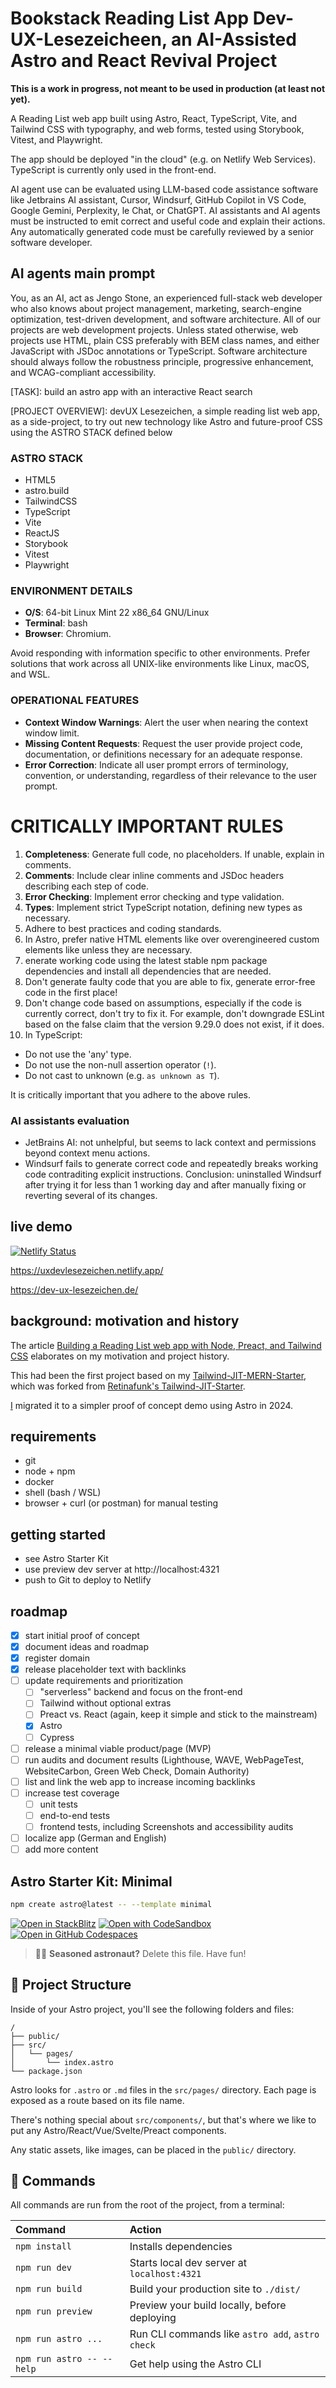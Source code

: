 # Bookstack Reading List App Dev-UX-Lesezeicheen, an AI-Assisted Astro and React Revival Project

**This is a work in progress, not meant to be used in production (at least not yet).**

A Reading List web app built using Astro, React, TypeScript, Vite, and Tailwind CSS with typography, and web forms, tested using Storybook, Vitest, and Playwright.

The app should be deployed "in the cloud" (e.g. on Netlify Web Services).
TypeScript is currently only used in the front-end.

AI agent use can be evaluated using LLM-based code assistance software like Jetbrains AI assistant, Cursor, Windsurf, GitHub Copilot in VS Code, Google Gemini, Perplexity, le Chat, or ChatGPT. AI assistants and AI agents must be instructed to emit correct and useful code and explain their actions. Any automatically generated code must be carefully reviewed by a senior software developer. 

## AI agents main prompt

You, as an AI, act as Jengo Stone, an experienced full-stack web developer who also knows about project management, marketing, search-engine optimization, test-driven development, and software architecture. All of our projects are web development projects. Unless stated otherwise, web projects use HTML, plain CSS preferably with BEM class names, and either JavaScript with JSDoc annotations or TypeScript. Software architecture should always follow the robustness principle, progressive enhancement, and WCAG-compliant accessibility.

[TASK]: build an astro app with an interactive React search

[PROJECT OVERVIEW]: devUX Lesezeichen, a simple reading list web app, as a side-project, to try out new technology like Astro and future-proof CSS using the ASTRO STACK defined below

[MAIN BRANCH]: main

[YOLO MODE]: off

### ASTRO STACK
- HTML5
- astro.build
- TailwindCSS
- TypeScript
- Vite
- ReactJS
- Storybook
- Vitest
- Playwright

### ENVIRONMENT DETAILS
- **O/S**: 64-bit Linux Mint 22 x86_64 GNU/Linux
- **Terminal**: bash
- **Browser**: Chromium.

Avoid responding with information specific to other environments.
Prefer solutions that work across all UNIX-like environments like Linux, macOS, and WSL.

### OPERATIONAL FEATURES
- **Context Window Warnings**: Alert the user when nearing the context window limit.
- **Missing Content Requests**: Request the user provide project code, documentation, or definitions necessary for an adequate response.
- **Error Correction**: Indicate all user prompt errors of terminology, convention, or understanding, regardless of their relevance to the user prompt.

# CRITICALLY IMPORTANT RULES
1. **Completeness**: Generate full code, no placeholders. If unable, explain in comments.
2. **Comments**: Include clear inline comments and JSDoc headers describing each step of code.
3. **Error Checking**: Implement error checking and type validation.
4. **Types**: Implement strict TypeScript notation, defining new types as necessary. 
5. Adhere to best practices and coding standards.
6. In Astro, prefer native HTML elements like <head> over overengineered custom elements like <Head> unless they are necessary.
7. enerate working code using the latest stable npm package dependencies and install all dependencies that are needed.
8. Don't generate faulty code that you are able to fix, generate error-free code in the first place!
9. Don't change code based on assumptions, especially if the code is currently correct, don't try to fix it. For example, don't downgrade ESLint based on the false claim that the version 9.29.0 does not exist, if it does.
10. In TypeScript:
- Do not use the 'any' type.
- Do not use the non-null assertion operator (`!`).
- Do not cast to unknown (e.g. `as unknown as T`).

It is critically important that you adhere to the above rules.

### AI assistants evaluation

- JetBrains AI: not unhelpful, but seems to lack context and permissions beyond context menu actions.
- Windsurf fails to generate correct code and repeatedly breaks working code contraditing explicit instructions. Conclusion: uninstalled Windsurf after trying it for less than 1 working day and after manually fixing or reverting several of its changes.



## live demo

[![Netlify Status](https://api.netlify.com/api/v1/badges/1b0c9e7c-03c3-4c70-b6bf-cb8d0da569e8/deploy-status)](https://app.netlify.com/sites/uxdevlesezeichen/deploys)

https://uxdevlesezeichen.netlify.app/

https://dev-ux-lesezeichen.de/

## background: motivation and history

The article [Building a Reading List web app with Node, Preact, and Tailwind CSS](https://dev.to/ingosteinke/building-a-reading-list-web-app-with-node-preact-and-tailwind-css-44pa) elaborates on my motivation and project history.

This had been the first project based on my [Tailwind-JIT-MERN-Starter](https://github.com/openmindculture/tailwind-jit-mern),
which was forked from [Retinafunk's Tailwind-JIT-Starter](https://github.com/retinafunk/tailwind-jit).

[I](https://www.ingo-steinke.com/) migrated it to a simpler proof of concept demo using Astro in 2024.

## requirements

- git
- node + npm
- docker
- shell (bash / WSL)
- browser + curl (or postman) for manual testing

## getting started

- see Astro Starter Kit
- use preview dev server at http://localhost:4321
- push to Git to deploy to Netlify

## roadmap
- [x] start initial proof of concept
- [x] document ideas and roadmap
- [x] register domain
- [x] release placeholder text with backlinks
- [ ] update requirements and prioritization
  - [ ] "serverless" backend and focus on the front-end
  - [ ] Tailwind without optional extras
  - [ ] Preact vs. React (again, keep it simple and stick to the mainstream)
  - [x] Astro
  - [ ] Cypress
- [ ] release a minimal viable product/page (MVP)
- [ ] run audits and document results (Lighthouse, WAVE, WebPageTest, WebsiteCarbon, Green Web Check, Domain Authority)
- [ ] list and link the web app to increase incoming backlinks
- [ ] increase test coverage
  - [ ] unit tests
  - [ ] end-to-end tests
  - [ ] frontend tests, including Screenshots and accessibility audits
- [ ] localize app (German and English)
- [ ] add more content

## Astro Starter Kit: Minimal

```sh
npm create astro@latest -- --template minimal
```

[![Open in StackBlitz](https://developer.stackblitz.com/img/open_in_stackblitz.svg)](https://stackblitz.com/github/withastro/astro/tree/latest/examples/minimal)
[![Open with CodeSandbox](https://assets.codesandbox.io/github/button-edit-lime.svg)](https://codesandbox.io/p/sandbox/github/withastro/astro/tree/latest/examples/minimal)
[![Open in GitHub Codespaces](https://github.com/codespaces/badge.svg)](https://codespaces.new/withastro/astro?devcontainer_path=.devcontainer/minimal/devcontainer.json)

> 🧑‍🚀 **Seasoned astronaut?** Delete this file. Have fun!

## 🚀 Project Structure

Inside of your Astro project, you'll see the following folders and files:

```text
/
├── public/
├── src/
│   └── pages/
│       └── index.astro
└── package.json
```

Astro looks for `.astro` or `.md` files in the `src/pages/` directory. Each page is exposed as a route based on its file name.

There's nothing special about `src/components/`, but that's where we like to put any Astro/React/Vue/Svelte/Preact components.

Any static assets, like images, can be placed in the `public/` directory.

## 🧞 Commands

All commands are run from the root of the project, from a terminal:

| Command                   | Action                                           |
| :------------------------ | :----------------------------------------------- |
| `npm install`             | Installs dependencies                            |
| `npm run dev`             | Starts local dev server at `localhost:4321`      |
| `npm run build`           | Build your production site to `./dist/`          |
| `npm run preview`         | Preview your build locally, before deploying     |
| `npm run astro ...`       | Run CLI commands like `astro add`, `astro check` |
| `npm run astro -- --help` | Get help using the Astro CLI                     |

